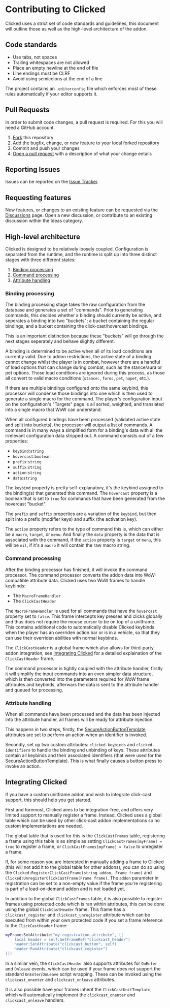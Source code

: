 # Contributing to Clicked

Clicked uses a strict set of code standards and guidelines, this document will outline those as well as the high-level architecture of the addon.

## Code standards

* Use tabs, not spaces
* Trailing whitespaces are not allowed
* Place an empty newline at the end of file
* Line endings must be CLRF
* Avoid using semicolons at the end of a line

The project contains an `.editorconfig` file which enforces most of these rules automatically if your editor supports it.

## Pull Requests

In order to submit code changes, a pull request is required. For this you will need a GitHub account.

1. [Fork](https://github.com/Snakybo/Clicked/fork) this repository
2. Add the bugfix, change, or new feature to your local forked repository
3. Commit and push your changes
4. [Open a pull request](https://github.com/SnakyboWeakAuras/Clicked/pulls) with a description of what your change entails

## Reporting Issues

Issues can be reported on the [Issue Tracker](https://github.com/Snakybo/Clicked/issues).

## Requesting features

New features, or changes to an existing feature can be requested via the [Discussions](https://github.com/Snakybo/Clicked/discussions) page. Open a new
discussion, or contribute to an existing discussion within the Ideas category.

## High-level architecture

Clicked is designed to be relatively loosely coupled. Configuration is separated from the runtime, and the runtime is split up into three distinct stages
with three different states:

1. [Binding processing](#binding-processing)
2. [Command processing](#command-processing)
3. [Attribute handling](attribute-handling)

### Binding processing

The binding processing stage takes the raw configuration from the database and generates a set of "commands". Prior to generating commands, this decides
whether a binding should currently be active, and seperates a binding into two "buckets"; a bucket containing the regular bindings, and a bucket containing the
click-cast/hovercast bindings.

This is an important distinction because these "buckets" will go through the next stages seperately and behave slightly different.

A binding is determined to be active when all of its load conditions are currently valid. Due to addon restrictions, the active state of a binding cannot change
whilst the player is in combat, however there are a handful of load options that can change during combat, such as the stance/aura or pet options. Those load
conditions are ignored during this process, as those all convert to valid macro conditions (`stance:`, `form:`, `pet`, `nopet`, etc.).

If there are multiple bindings configured onto the same keybind, this processor will condense those bindings into one which is then used to generate a single
macro for the command. The player's configuration input on the configuration's "Targets" page is all sorted, weighted, and translated into a single macro that
WoW can understand.

When all configured bindings have been processed (validated active state and split into buckets), the processor will output a list of commands. A command is in
many ways a simplified form for a binding's data with all the irrelevant configuration data stripped out. A command consists out of a few properties:

* `keybind`:`string`
* `hovercast`:`boolean`
* `prefix`:`string`
* `suffix`:`string`
* `action`:`string`
* `data`:`string`

The `keybind` property is pretty self-explanatory, it's the keybind assigned to the binding(s) that generated this command. The `hovercast` property is a
boolean that is set to `true` for commands that have been generated from the hovercast "bucket".

The `prefix` and `suffix` properties are a variation of the `keybind`, but then split into a prefix (modifier keys) and suffix (the activation key).

The `action` property refers to the type of command this is, which can either be a `macro`, `target`, or `menu`. And finally the `data` property is the data
that is associated with the command, if the `action` property is `target` or `menu`, this will be `nil`, if it's a `macro` it will contain the raw macro string.

### Command processing

After the binding processor has finished, it will invoke the command processor. The command processor converts the addon data into WoW-compatible attribute
data. Clicked uses two WoW frames to handle keybinds:

* The `MacroFrameHandler`
* The `ClickCastHeader`

The `MacroFrameHandler` is used for all commands that have the `hovercast` property set to `false`. This frame intercepts key presses and clicks globally and
thus does not require the mouse cursor to be on top of a unitframe. This contains additional code to automatically disable Clicked keybinds when the player has
an overriden action bar or is in a vehicle, so that they can use their overriden abilities with normal keybinds.

The `ClickCastHeader` is a global frame which also allows for third-party addon integration, see [Integrating Clicked](#integrating-clicked) for a detailed
explaination of the `ClickCastHeader` frame.

The command processor is tightly coupled with the attribute handler, firstly it will simplify the input commands into an even simpler data structure, which is
then converted into the parameters required for WoW frame attributes and keybinds, afterwars the data is sent to the attribute handler and queued for
processing.

### Attribute handling

When all commands have been processed and the data has been injected into the attribute handler, all frames will be ready for attribute injection.

This happens in two steps, firstly, the [SecureActionButtonTemplate](https://wow.gamepedia.com/SecureActionButtonTemplate) attributes are set to perform an
action when an identifier is invoked.

Secondly, set up two custom attributes: `clicked-keybinds` and `clicked-identifiers` to handle the binding and unbinding of keys. These attributes contain
all keybinds and their associated identifiers (that were used for the SecureActionButtonTemplate). This is what finally causes a button press to invoke an
action.

## Integrating Clicked

If you have a custom unitframe addon and wish to integrate click-cast support, this should help you get started.

First and foremost, Clicked aims to be integration-free, and offers very limited support to manually register a frame. Instead, Clicked uses a global table
which can be used by other click-cast addon implementations so no custom implementations are needed.

The global table that is used for this is the `ClickCastFrames` table, registering a frame using this table is as simple as setting
`ClickCastFrames[myFrame] = true` to register a frame, or `ClickCastFrames[myFrame] = false` to unregister a frame.

If, for some reason you are interested in manually adding a frame to Clicked (this will not add it to the global table for other addons), you can do so using
the `Clicked:RegisterClickCastFrame(string addon, Frame frame)` and `Clicked:UnregisterClickCastFrame(Frame frame)`. The `addon` parameter in registration
can be set to a non-empty value if the frame you're registering is part of a load-on-demand addon and is not loaded yet.

In addition to the global `ClickCastFrames` table, it is also possible to register frames using protected code which is ran within attributes, this can be done
using the global `ClickCastHeader` frame. This frame has a `clickcast_register` and `clickcast_unregister` attribute which can be executed from within your
own protected code if you set a frame reference to the `ClickCastHeader` frame:

```lua
myFrame:SetAttribute("my-registration-attribute", [[
	local header = self:GetFrameRef("clickcast_header")
	header:SetAttribute("clickcast_button", self)
	header:RunAttribute("clickcast_register")
]])
```

In a similar vein, the `ClickCastHeader` also supports attributes for `OnEnter` and `Onleave` events, which can be used if your frame does not support the
standard `OnEnter`/`OnLeave` script wrapping. These can be invoked using the `clickcast_onenter` and `clickcast_onleave` attributes.

It is also possible have your frames inherit the `ClickCastUnitTemplate`, which will automatically implement the `clickcast_onenter` and `clickcast_onleave`
handlers.
